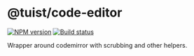 # @tuist/code-editor

[![NPM version][npm-image]][npm-url]
[![Build status][travis-image]][travis-url]

[npm-image]: https://img.shields.io/npm/v/@tuist/code-editor.svg?style=flat
[npm-url]: https://npmjs.org/package/@tuist/code-editor
[travis-image]: https://img.shields.io/travis/tuist-org/tuist.svg?style=flat
[travis-url]: https://travis-ci.org/tuist-org/tuist

Wrapper around codemirror with scrubbing and other helpers.
